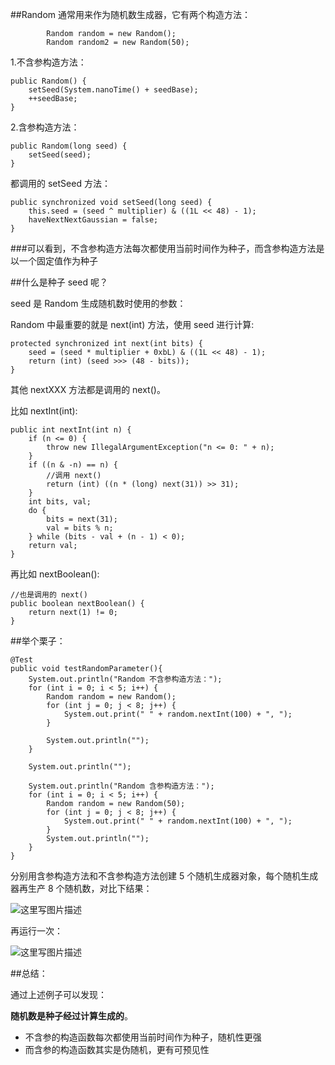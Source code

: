##Random 通常用来作为随机数生成器，它有两个构造方法：


            Random random = new Random();
            Random random2 = new Random(50);

1.不含参构造方法：

    public Random() {
        setSeed(System.nanoTime() + seedBase);
        ++seedBase;
    }

2.含参构造方法：

    public Random(long seed) {
        setSeed(seed);
    }

都调用的 setSeed 方法：

    public synchronized void setSeed(long seed) {
        this.seed = (seed ^ multiplier) & ((1L << 48) - 1);
        haveNextNextGaussian = false;
    }

###可以看到，不含参构造方法每次都使用当前时间作为种子，而含参构造方法是以一个固定值作为种子

##什么是种子 seed 呢？

seed 是 Random 生成随机数时使用的参数：

Random 中最重要的就是 next(int) 方法，使用 seed 进行计算:

    protected synchronized int next(int bits) {
        seed = (seed * multiplier + 0xbL) & ((1L << 48) - 1);
        return (int) (seed >>> (48 - bits));
    }

其他 nextXXX 方法都是调用的 next()。

比如 nextInt(int):

    public int nextInt(int n) {
        if (n <= 0) {
            throw new IllegalArgumentException("n <= 0: " + n);
        }
        if ((n & -n) == n) {
			//调用 next()
            return (int) ((n * (long) next(31)) >> 31);
        }
        int bits, val;
        do {
            bits = next(31);
            val = bits % n;
        } while (bits - val + (n - 1) < 0);
        return val;
    }

再比如 nextBoolean():

	//也是调用的 next()
    public boolean nextBoolean() {
        return next(1) != 0;
    }

##举个栗子：

    @Test
    public void testRandomParameter(){
        System.out.println("Random 不含参构造方法：");
        for (int i = 0; i < 5; i++) {
            Random random = new Random();
            for (int j = 0; j < 8; j++) {
                System.out.print(" " + random.nextInt(100) + ", ");
            }

            System.out.println("");
        }

        System.out.println("");

        System.out.println("Random 含参构造方法：");
        for (int i = 0; i < 5; i++) {
            Random random = new Random(50);
            for (int j = 0; j < 8; j++) {
                System.out.print(" " + random.nextInt(100) + ", ");
            }
            System.out.println("");
        }
    }

分别用含参构造方法和不含参构造方法创建 5 个随机生成器对象，每个随机生成器再生产 8 个随机数，对比下结果：

![这里写图片描述](http://img.blog.csdn.net/20161030105332800)

再运行一次：

![这里写图片描述](http://img.blog.csdn.net/20161030105425114)




##总结：

通过上述例子可以发现：

**随机数是种子经过计算生成的**。

- 不含参的构造函数每次都使用当前时间作为种子，随机性更强
- 而含参的构造函数其实是伪随机，更有可预见性